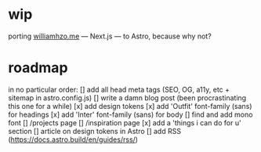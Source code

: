 # wip

porting [williamhzo.me](https://williamhzo.me/) — Next.js — to Astro, because why not?

# roadmap

in no particular order:
[] add all head meta tags (SEO, OG, a11y, etc + sitemap in astro.config.js)
[] write a damn blog post (been procrastinating this one for a while)
[x] add design tokens
[x] add 'Outfit' font-family (sans) for headings
[x] add 'Inter' font-family (sans) for body
[] find and add mono font
[] /projects page
[] /inspiration page
[x] add a 'things i can do for u' section
[] article on design tokens in Astro
[] add RSS (https://docs.astro.build/en/guides/rss/)
